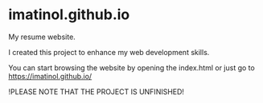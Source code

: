 # imatinol.github.io
My resume website.

I created this project to enhance my web development skills.

You can start browsing the website by opening the index.html or just go to https://imatinol.github.io/

!PLEASE NOTE THAT THE PROJECT IS UNFINISHED!

